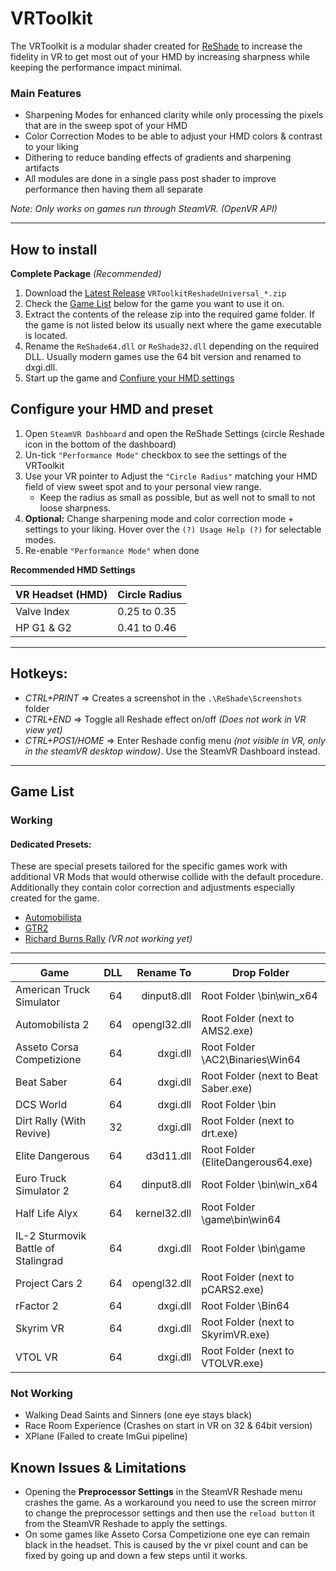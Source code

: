 VRToolkit
=======

The VRToolkit is a modular shader created for [ReShade](https://github.com/crosire/reshade) 
to increase the fidelity in VR to get most out of your HMD by increasing sharpness while keeping the performance impact minimal.

### Main Features

- Sharpening Modes for enhanced clarity while only processing the pixels that are in the sweep spot of your HMD
- Color Correction Modes to be able to adjust your HMD colors & contrast to your liking
- Dithering to reduce banding effects of gradients and sharpening artifacts
- All modules are done in a single pass post shader to improve performance then having them all separate

*Note: Only works on games run through SteamVR. (OpenVR API)*

-----------------------------
 How to install
-----------------------------

**Complete Package** *(Recommended)*

1. Download the [Latest Release](https://github.com/retroluxfilm/reshade-vrtoolkit/releases) `VRToolkitReshadeUniversal_*.zip`
2. Check the [Game List](https://github.com/retroluxfilm/reshade-vrtoolkit#game-list) 
   below for the game you want to use it on.    
3. Extract the contents of the release zip into the required game folder. 
   If the game is not listed below its usually next where the game executable is located.
4. Rename the `ReShade64.dll` or `ReShade32.dll` depending on the required DLL. 
   Usually modern games use the 64 bit version and renamed to dxgi.dll.
5. Start up the game and [Confiure your HMD settings](https://github.com/retroluxfilm/reshade-vrtoolkit#configure-your-hmd-and-preset) 


## Configure your HMD and preset

1. Open `SteamVR Dashboard` and open the ReShade Settings (circle Reshade icon in the bottom of the dashboard)
2. Un-tick `"Performance Mode"` checkbox to see the settings of the VRToolkit
3. Use your VR pointer to Adjust the `"Circle Radius"` matching your HMD field of view sweet spot and to your personal view range.
   - Keep the radius as small as possible, but as well not to small to not loose sharpness.
4. **Optional:** Change sharpening mode and color correction mode + settings to your liking.
   Hover over the `(?) Usage Help (?)` for selectable modes.
5. Re-enable `"Performance Mode"` when done 

**Recommended HMD Settings**

|  VR Headset (HMD)          | Circle Radius |
| -------------------------- | ------------- |
| Valve Index                |  0.25 to 0.35 |
| HP G1 & G2                 |  0.41 to 0.46 |

-----------------------------
Hotkeys:
-----------------------------

- *CTRL+PRINT* => Creates a screenshot in the `.\ReShade\Screenshots` folder
- *CTRL+END* => Toggle all Reshade effect on/off *(Does not work in VR view yet)*
- *CTRL+POS1/HOME* => Enter Reshade config menu *(not visible in VR, only in the steamVR desktop window)*.
   Use the SteamVR Dashboard instead.

-----------------------------
Game List
-----------------------------

### Working

#### Dedicated Presets:
These are special presets tailored for the specific games work with additional VR Mods that would otherwise collide with the default procedure.
Additionally they contain color correction and adjustments especially created for the game.

- [Automobilista](https://www.racedepartment.com/downloads/retrolux-reshade-automobilista.30742/)
- [GTR2](https://www.racedepartment.com/downloads/retrolux-reshade-gtr2.42342/)
- [Richard Burns Rally](https://www.racedepartment.com/threads/reshade-preset-for-rbr.166023/) *(VR not working yet)*

---

| Game                                | DLL         | Rename To      | Drop Folder                                      |
| ----------------------------------- | -----------:| --------------:|------------------------------------------------- |
| American Truck Simulator            |          64 |  dinput8.dll   | Root Folder \bin\win_x64                         |
| Automobilista 2                     |          64 |  opengl32.dll  | Root Folder (next to AMS2.exe)                   |
| Asseto Corsa Competizione           |          64 |  dxgi.dll      | Root Folder \AC2\Binaries\Win64                  |
| Beat Saber                          |          64 |  dxgi.dll      | Root Folder (next to Beat Saber.exe)             |
| DCS World                           |          64 |  dxgi.dll      | Root Folder \bin                                 |
| Dirt Rally (With Revive)            |          32 |  dxgi.dll      | Root Folder (next to drt.exe)                    |
| Elite Dangerous                     |          64 |  d3d11.dll     | Root Folder (EliteDangerous64.exe)               |
| Euro Truck Simulator 2              |          64 |  dinput8.dll   | Root Folder \bin\win_x64                         |
| Half Life Alyx                      |          64 |  kernel32.dll  | Root Folder \game\bin\win64                      |
| IL-2 Sturmovik Battle of Stalingrad |          64 |  dxgi.dll      | Root Folder \bin\game                            |
| Project Cars 2                      |          64 |  opengl32.dll  | Root Folder (next to pCARS2.exe)                 |
| rFactor 2                           |          64 |  dxgi.dll      | Root Folder \Bin64                               |
| Skyrim VR                           |          64 |  dxgi.dll      | Root Folder (next to SkyrimVR.exe)               |
| VTOL VR                             |          64 |  dxgi.dll      | Root Folder (next to VTOLVR.exe)                 |

### Not Working

- Walking Dead Saints and Sinners (one eye stays black)
- Race Room Experience (Crashes on start in VR on 32 & 64bit version)
- XPlane (Failed to create ImGui pipeline)

Known Issues & Limitations
---------
- Opening the **Preprocessor Settings** in the SteamVR Reshade menu crashes the game. 
  As a workaround you need to use the screen mirror to change the preprocessor settings
  and then use the `reload button` it from the SteamVR Reshade to apply the settings.  
- On some games like Asseto Corsa Competizione one eye can remain black in the headset. 
  This is caused by the vr pixel count and can be fixed by going up and down a few steps until it works.
